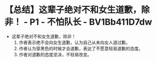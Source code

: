 # 【总结】这辈子绝对不和女生道歉，除非！ - P1 - 不怕队长 - BV1Bb411D7dw

-   这辈子绝对不和女生道歉，除非！
    1.  作者表示绝不会向女生道歉，认为自己从未向女人道过歉。
    2.  作者认为穿黑色的时候才会道歉，表达了不愿意轻易道歉的态度。
    3.  作者对道歉的态度坚决，不轻易改变。